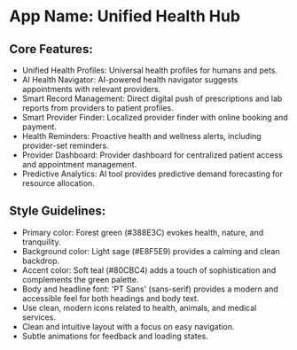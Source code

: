 # **App Name**: Unified Health Hub

## Core Features:

- Unified Health Profiles: Universal health profiles for humans and pets.
- AI Health Navigator: AI-powered health navigator suggests appointments with relevant providers.
- Smart Record Management: Direct digital push of prescriptions and lab reports from providers to patient profiles.
- Smart Provider Finder: Localized provider finder with online booking and payment.
- Health Reminders: Proactive health and wellness alerts, including provider-set reminders.
- Provider Dashboard: Provider dashboard for centralized patient access and appointment management.
- Predictive Analytics: AI tool provides predictive demand forecasting for resource allocation.

## Style Guidelines:

- Primary color: Forest green (#388E3C) evokes health, nature, and tranquility.
- Background color: Light sage (#E8F5E9) provides a calming and clean backdrop.
- Accent color: Soft teal (#80CBC4) adds a touch of sophistication and complements the green palette.
- Body and headline font: 'PT Sans' (sans-serif) provides a modern and accessible feel for both headings and body text.
- Use clean, modern icons related to health, animals, and medical services.
- Clean and intuitive layout with a focus on easy navigation.
- Subtle animations for feedback and loading states.